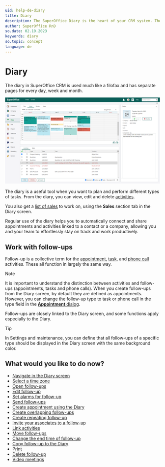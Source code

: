 ```yaml
---
uid: help-de-diary
title: Diary
description: The SuperOffice Diary is the heart of your CRM system. These how-to guides will help you learn how to work with the diary.
author: SuperOffice RnD
so.date: 02.10.2023
keywords: diary
so.topic: concept
language: de
---
```


# Diary

The diary in SuperOffice CRM is used much like a filofax and has separate pages for every day, week and month.

![Keep track of all your appointments and tasks by registering them in your diary -screenshot][img1]

The diary is a useful tool when you want to plan and perform different types of tasks. From the diary, you can view, edit and delete [activities][16].

You also get a [list of sales][13] to work on, using the **Sales** section tab in the Diary screen.

Regular use of the diary helps you to automatically connect and share appointments and activities linked to a contact or a company, allowing you and your team to effortlessly stay on track and work productively.

## Work with follow-ups

Follow-up is a collective term for the [appointment][1], [task][2], and [phone call][3] activities. These all function in largely the same way.

> [!NOTE]
> It is important to understand the distinction between activities and follow-ups (appointments, tasks and phone calls).
When you create follow-ups from the Diary screen, by default they are defined as appointments. However, you can change the follow-up type to task or phone call in the type field in the [**Appointment** dialog][22].

Follow-ups are closely linked to the Diary screen, and some functions apply especially to the Diary.

> [!TIP]
> In Settings and maintenance, you can define that all follow-ups of a specific type should be displayed in the Diary screen with the same background color.

## What would you like to do now?

* [Navigate in the Diary screen][14]
* [Select a time zone][15]
* [Open follow-ups][4]
* [Edit follow-up][6]
* [Set alarms for follow-up][7]
* [Send follow-ups][8]
* [Create appointment using the Diary][18]
* [Create overlapping follow-ups][9]
* [Create repeating follow-up][10]
* [Invite your associates to a follow-up][11]
* [Link activities][12]
* [Move follow-ups][19]
* [Change the end time of follow-up][20]
* [Copy follow-up to the Diary][21]
* [Print][5]
* [Delete follow-up][17]
* [Video meetings][23]

<!-- Referenced links -->
[1]: appointment.md
[2]: task.md
[3]: phone-call/index.md
[4]: open-follow-up.md
[5]: print.md
[6]: edit-follow-up.md
[7]: set-alarm.md
[8]: send-as-email.md
[9]: create-follow-up.md#overlap
[10]: recurrence/create.md
[11]: invitation/index.md
[12]: ../../learn/activity/linking-documents-to-follow-ups.md
[13]: screen/sales-tab.md
[14]: screen/navigate-in-diary.md
[15]: ../../globalization-and-localization/learn/time-zones.md
[16]: ../../learn/activity/index.md
[17]: delete-follow-up.md
[18]: create-appointment.md
[19]: move-follow-up.md
[20]: change-end-time.md
[21]: copy-follow-up.md
[22]: screen/dialog-for-followups.md
[23]: video-meetings.md

<!-- Referenced images -->
[img1]: media/diary.png

